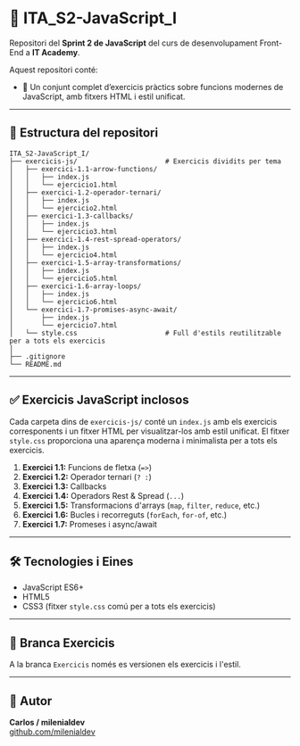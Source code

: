 # 🧠 ITA_S2-JavaScript_I

Repositori del **Sprint 2 de JavaScript** del curs de desenvolupament Front-End a **IT Academy**.

Aquest repositori conté:

- 🧪 Un conjunt complet d’exercicis pràctics sobre funcions modernes de JavaScript, amb fitxers HTML i estil unificat.

---

## 📁 Estructura del repositori

```
ITA_S2-JavaScript_I/
├── exercicis-js/                      # Exercicis dividits per tema
│   ├── exercici-1.1-arrow-functions/
│   │   ├── index.js
│   │   └── ejercicio1.html
│   ├── exercici-1.2-operador-ternari/
│   │   ├── index.js
│   │   └── ejercicio2.html
│   ├── exercici-1.3-callbacks/
│   │   ├── index.js
│   │   └── ejercicio3.html
│   ├── exercici-1.4-rest-spread-operators/
│   │   ├── index.js
│   │   └── ejercicio4.html
│   ├── exercici-1.5-array-transformations/
│   │   ├── index.js
│   │   └── ejercicio5.html
│   ├── exercici-1.6-array-loops/
│   │   ├── index.js
│   │   └── ejercicio6.html
│   └── exercici-1.7-promises-async-await/
│       ├── index.js
│       └── ejercicio7.html
│   └── style.css                      # Full d'estils reutilitzable per a tots els exercicis                
│
├── .gitignore
└── README.md
```

---

## ✅ Exercicis JavaScript inclosos

Cada carpeta dins de `exercicis-js/` conté un `index.js` amb els exercicis corresponents i un fitxer HTML per visualitzar-los amb estil unificat. El fitxer `style.css` proporciona una aparença moderna i minimalista per a tots els exercicis.

1. **Exercici 1.1:** Funcions de fletxa (`=>`)
2. **Exercici 1.2:** Operador ternari (`? :`)
3. **Exercici 1.3:** Callbacks
4. **Exercici 1.4:** Operadors Rest & Spread (`...`)
5. **Exercici 1.5:** Transformacions d'arrays (`map`, `filter`, `reduce`, etc.)
6. **Exercici 1.6:** Bucles i recorreguts (`forEach`, `for-of`, etc.)
7. **Exercici 1.7:** Promeses i async/await

---

## 🛠️ Tecnologies i Eines

- JavaScript ES6+
- HTML5
- CSS3 (fitxer `style.css` comú per a tots els exercicis)

---

## 🌱 Branca Exercicis

A la branca `Exercicis` només es versionen els exercicis i l'estil.

---

## 👤 Autor

**Carlos / milenialdev**  
[github.com/milenialdev](https://github.com/milenialdev)
